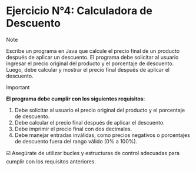 # **Ejercicio N°4: Calculadora de Descuento**

> [!NOTE] 
>Escribe un programa en Java que calcule el precio final de un producto después de aplicar un descuento. El programa debe solicitar al usuario ingresar el precio original del producto y el porcentaje de descuento. Luego,  debe calcular y mostrar el precio final después de aplicar el descuento.

> [!IMPORTANT]
> **El programa debe cumplir con los siguientes requisitos**:
> 1. Debe solicitar al usuario el precio original del producto y el porcentaje de descuento.
> 2. Debe calcular el precio final después de aplicar el descuento.
> 3. Debe imprimir el precio final con dos decimales.
> 4. Debe manejar entradas inválidas, como precios negativos o porcentajes de descuento fuera del rango válido (0% a 100%).

☑️ Asegúrate de utilizar bucles y estructuras de control adecuadas para cumplir con los requisitos anteriores.
